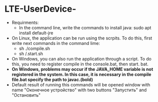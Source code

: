 # LTE-UserDevice-
- Requirments:
  - In the command line, write the commands to install java:
    sudo apt install default-jre
- On Linux, the application can be run using the scrpits. To do this, first write next commands in the command lime:
  - sh ./compile.sh
  - sh /.start.sh 
- On Windows, you can also run the application through a script. To do this, you need to register compile in the console.bat, then start. bat. 
- __On Windows, problems may occur if the JAVA_HOME variable is not registered in the system. In this case, it is necessary in the compile file.bat specify the path to javac.(bold)__
- Default result of running this commands will be opened window with name "Оконечное устройство" with two buttons "Запустить" and "Остановить"
